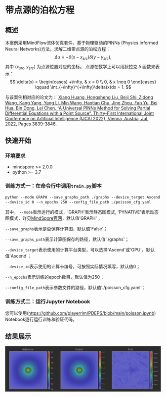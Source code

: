 # 带点源的泊松方程

## 概述

本案例采用MindFlow流体仿真套件，基于物理驱动的PINNs (Physics Informed Neural Networks)方法，求解二维带点源的泊松方程：
$$
\Delta u = - \delta(x-x_{src})\delta(y-y_{src}),
$$
其中 $(x_{src}, y_{src})$ 为点源位置对应的坐标。
点源在数学上可以用狄拉克 $\delta$ 函数来表示：
$$
\delta(x) = \begin{cases}
+\infty, & x = 0    \\
0,       & x \neq 0
\end{cases}
\qquad
\int_{-\infty}^{+\infty}\delta(x)dx = 1.
$$

与该案例相对应的论文为：
[Xiang Huang, Hongsheng Liu, Beiji Shi, Zidong Wang, Kang Yang, Yang Li, Min Wang, Haotian Chu, Jing Zhou, Fan Yu, Bei Hua, Bin Dong, Lei Chen. “A Universal PINNs Method for Solving Partial Differential Equations with a Point Source”. Thirty-First International Joint Conference on Artificial Intelligence (IJCAI 2022), Vienna, Austria, Jul, 2022, Pages 3839-3846.](https://www.ijcai.org/proceedings/2022/0533.pdf)

## 快速开始

### 环境要求
- mindspore >= 2.0.0
- python >= 3.7

### 训练方式一：在命令行中调用`train.py`脚本

```shell
python --mode GRAPH --save_graphs_path ./graphs --device_target Ascend --device_id 0 --n_epochs 250 --config_file_path ./poisson_cfg.yaml
```

其中，
`--mode`表示运行的模式，'GRAPH'表示静态图模式, 'PYNATIVE'表示动态图模式，详见[MindSpore官网](https://www.mindspore.cn/docs/zh-CN/r2.0.0-alpha/design/dynamic_graph_and_static_graph.html?highlight=pynative)，默认值'GRAPH'；

`--save_graphs`表示是否保存计算图，默认值'False'；

`--save_graphs_path`表示计算图保存的路径，默认值'./graphs'；

`--device_target`表示使用的计算平台类型，可以选择'Ascend'或'GPU'，默认值'Ascend'；

`--device_id`表示使用的计算卡编号，可按照实际情况填写，默认值0；

`--n_epochs`表示训练的epoch数目，默认值为250；

`--config_file_path`表示参数文件的路径，默认值'./poisson_cfg.yaml'；

### 训练方式二：运行Jupyter Notebook

您可以使用(https://github.com/playerrim/PDEPS/blob/main/poisson.ipynb) Notebook逐行运行训练和验证代码。

## 结果展示

![Poisson point source](images/result.png)

